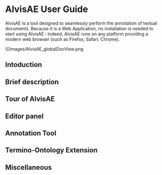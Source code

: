# AlvisAE User Guide
AlvisAE is a tool designed to seamlessly perform the annotation of textual documents.
Because it is a Web Application, no installation is needed to start using AlvisAE : Indeed, AlvisAE runs on any platform providing a modern web browser (such as Firefox, Safari, Chrome).

![]images/AlvisAE_globalDocView.png

## Intoduction

## Brief description

## Tour of AlvisAE

## Editor panel

## Annotation Tool

## Termino-Ontology Extension

## Miscellaneous

